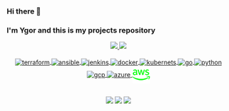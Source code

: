 ### Hi there 👋
### I'm Ygor and this is my projects repository

<div align="center">
  <a href="https://github.com/ynocce">
  <img height="180em" src="https://github-readme-stats.vercel.app/api?username=ynocce&show_icons=true&theme=merko&include_all_commits=true&count_private=true"/>
  <img height="180em" src="https://github-readme-stats.vercel.app/api/top-langs/?username=ynocce&layout=compact&langs_count=16&theme=merko"/>
</div>

<div align="center" style="display: inline_block"><br>
  <img align="center" alt="terraform" height="30" width="40" src="https://cdn.jsdelivr.net/gh/devicons/devicon/icons/terraform/terraform-original.svg">
  <img align="center" alt="ansible" height="30" width="40" src="https://cdn.jsdelivr.net/gh/devicons/devicon/icons/ansible/ansible-original.svg">
  <img align="center" alt="jenkins" height="30" width="40" src="https://cdn.jsdelivr.net/gh/devicons/devicon/icons/jenkins/jenkins-original.svg">
  <img align="center" alt="docker" height="30" width="40" src="https://cdn.jsdelivr.net/gh/devicons/devicon/icons/docker/docker-original.svg">
  <img align="center" alt="kubernets" height="30" width="40" src="https://cdn.jsdelivr.net/gh/devicons/devicon/icons/kubernetes/kubernetes-plain.svg">
  <img align="center" alt="go" height="30" width="40" src="https://cdn.jsdelivr.net/gh/devicons/devicon/icons/go/go-original.svg">
  <img align="center" alt="python" height="30" width="40" src="https://cdn.jsdelivr.net/gh/devicons/devicon/icons/python/python-original.svg">
  <img align="center" alt="gcp" height="30" width="40" src="https://cdn.jsdelivr.net/gh/devicons/devicon/icons/googlecloud/googlecloud-original.svg">
  <img align="center" alt="azure" height="30" width="40" src="https://cdn.jsdelivr.net/gh/devicons/devicon/icons/azure/azure-original.svg">
  <img align="center" alt="azure" width="40" src=imagens_tecnologias/aws1.png

</div>

##

<div align="center" style="display: inline_block">
  <a href = "mailto:ygorleonardo59@gmail.com"><img src="https://img.shields.io/badge/Gmail-D14836?style=for-the-badge&logo=gmail&logoColor=white" target="_blank"></a>
   <a href="https://www.linkedin.com/in/ygornocce/" target="_blank"><img src="https://img.shields.io/badge/-LinkedIn-%230077B5?style=for-the-badge&logo=linkedin&logoColor=white" target="_blank"></a>  
   <a href = "mailto:ygorleonardo59@outlook.com"><img src="https://img.shields.io/badge/Microsoft_Outlook-0078D4?" target="_blank"></a>
</div>
   
##
